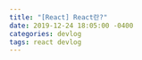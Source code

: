 ```yaml
---
title: "[React] React란?"
date: 2019-12-24 18:05:00 -0400
categories: devlog
tags: react devlog
---
```

